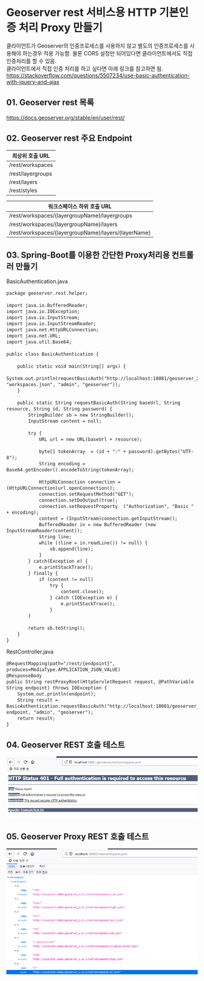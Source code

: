 # Geoserver rest 서비스용 HTTP 기본인증 처리 Proxy 만들기 
클라이언트가 Geoserver의 인증프로세스를 사용하지 않고 별도의 인증프로세스를 사용해야 하는경우 적용 가능함. 
물론 CORS 설정만 되어있다면 클라이언트에서도 직접 인증처리를 할 수 있음.  
클라이언트에서 직접 인증 처리를 하고 싶다면 아래 링크를 참고하면 됨.  
https://stackoverflow.com/questions/5507234/use-basic-authentication-with-jquery-and-ajax

## 01. Geoserver rest 목록  
https://docs.geoserver.org/stable/en/user/rest/

## 02. Geoserver rest 주요 Endpoint
| 최상위 호출 URL                                      |
|------------------------------------------------------|
| /rest/workspaces                                     |
| /rest/layergroups                                    |
| /rest/layers                                         |
| /rest/styles                                         |  

| 워크스페이스 하위 호출 URL                                         |
|------------------------------------------------------|
| /rest/workspaces/{layergroupName}/layergroups        |
| /rest/workspaces/{layergroupName}/layers             |
| /rest/workspaces/{layergroupName}/layers/{layerName} |

## 03. Spring-Boot를 이용한 간단한 Proxy처리용 컨트롤러 만들기
BasicAuthentication.java
```
package geoserver.rest.helper;

import java.io.BufferedReader;
import java.io.IOException;
import java.io.InputStream;
import java.io.InputStreamReader;
import java.net.HttpURLConnection;
import java.net.URL;
import java.util.Base64;

public class BasicAuthentication {

    public static void main(String[] args) {
        System.out.println(requestBasicAuth("http://localhost:18081/geoserver_2.14.2/rest/", "workspaces.json", "admin", "geoserver"));
    }
    
    public static String requestBasicAuth(String baseUrl, String resource, String id, String password) {
    	StringBuilder sb = new StringBuilder();
    	InputStream content = null; 
    	
    	try {
            URL url = new URL(baseUrl + resource);
            
            byte[] tokenArray  = (id + ":" + password).getBytes("UTF-8");
            String encoding = Base64.getEncoder().encodeToString(tokenArray);

            HttpURLConnection connection = (HttpURLConnection)url.openConnection();
            connection.setRequestMethod("GET");
            connection.setDoOutput(true);
            connection.setRequestProperty  ("Authorization", "Basic " + encoding);
            content = (InputStream)connection.getInputStream();
            BufferedReader in = new BufferedReader (new InputStreamReader(content));
            String line;
            while ((line = in.readLine()) != null) {
                sb.append(line);
            }
        } catch(Exception e) {
            e.printStackTrace();
        } finally {
			if (content != null)
				try {
					content.close();
				} catch (IOException e) {
					e.printStackTrace();
				}
		}
    	
    	return sb.toString();
    }
}
```

RestController.java
```
@RequestMapping(path="/rest/{endpoint}", produces=MediaType.APPLICATION_JSON_VALUE)
@ResponseBody
public String restProxyRoot(HttpServletRequest request, @PathVariable String endpoint) throws IOException {
    System.out.println(endpoint);
    String result = BasicAuthentication.requestBasicAuth("http://localhost:18081/geoserver_2.14.2/rest/", endpoint, "admin", "geoserver");
    return result;
}
```

## 04. Geoserver REST 호출 테스트
<img src='screenshots/07.PNG' />  

## 05. Geoserver Proxy REST 호출 테스트
<img src='screenshots/08.PNG' />  
